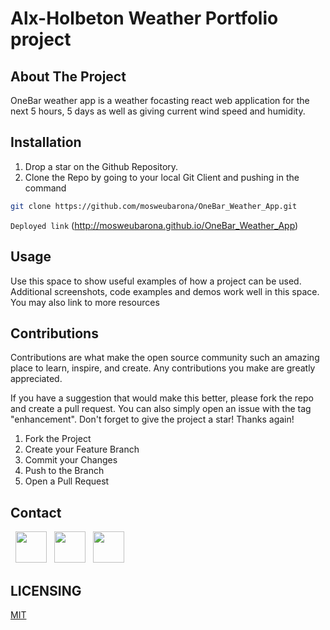# Alx-Holbeton Weather Portfolio project

## About The Project
OneBar weather app is a weather focasting react web application for the next 5 hours, 5 days as well as giving current wind speed and humidity.

## Installation
1. Drop a star on the Github Repository. 
2. Clone the Repo by going to your local Git Client and pushing in the command

```sh
git clone https://github.com/mosweubarona/OneBar_Weather_App.git
```

```Deployed link``` (http://mosweubarona.github.io/OneBar_Weather_App)

## Usage
Use this space to show useful examples of how a project can be used. Additional screenshots, code examples and demos work well in this space. You may also link to more resources

## Contributions
Contributions are what make the open source community such an amazing place to learn, inspire, and create. Any contributions you make are greatly appreciated.

If you have a suggestion that would make this better, please fork the repo and create a pull request. You can also simply open an issue with the tag "enhancement". Don't forget to give the project a star! Thanks again!

1. Fork the Project
2. Create your Feature Branch 
3. Commit your Changes 
4. Push to the Branch 
5. Open a Pull Request

## Contact
&nbsp; <a href="https://twitter.com/mosweubarona" target="_blank" rel="noopener noreferrer"><img src="https://img.icons8.com/plasticine/100/000000/twitter.png" width="50" /></a>
&nbsp; <a href="https://www.linkedin.com/in/barona-mosweu-9a3813a6" target="_blank" rel="noopener noreferrer"><img src="https://img.icons8.com/plasticine/100/000000/linkedin.png" width="50" /></a>
&nbsp; <a href="mailto:mosweubarona@gmail.com" target="_blank" rel="noopener noreferrer"><img src="https://img.icons8.com/plasticine/100/000000/gmail.png"  width="50" /></a>


## LICENSING

[MIT](https://github.com/mosweubarona/OneBar_weather_App/blob/main/LICENSE)
